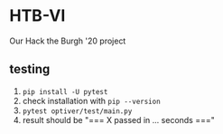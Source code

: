 # HTB-VI
Our Hack the Burgh '20 project

## testing
1) `pip install -U pytest`
2) check installation with `pip --version`
3) `pytest optiver/test/main.py`
4) result should be "=== X passed in ... seconds ==="

